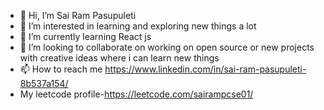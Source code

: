 - 👋 Hi, I’m Sai Ram Pasupuleti
- 👀 I’m interested in learning and exploring new things a lot
- 🌱 I’m currently learning React js
- 💞️ I’m looking to collaborate on working on open source or new projects with creative ideas where i can learn new things
- 📫 How to reach me https://www.linkedin.com/in/sai-ram-pasupuleti-8b537a154/
-  My leetcode profile-https://leetcode.com/sairampcse01/

<!---
sairampcse01/sairampcse01 is a ✨ special ✨ repository because its `README.md` (this file) appears on your GitHub profile.
You can click the Preview link to take a look at your changes.
--->
